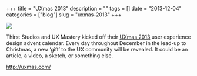 +++
title = "UXmas 2013"
description = ""
tags = []
date = "2013-12-04"
categories = ["blog"]
slug = "uxmas-2013"
+++



  <div class="notebook-screenshot"><a href="http://uxmas.com/"><img src="//media.konigi.com/bluga/wt529fd1f862a70_large.jpg"/></a></div><p>Thirst Studios and UX Mastery kicked off their <a href="http://uxmas.com/">UXmas 2013</a> user experience design advent calendar. Every day throughout December in the lead-up to Christmas, a new ‘gift’ to the UX community will be revealed. It could be an article, a video, a sketch, or something else.</p>

    
  <a href="http://uxmas.com/">http://uxmas.com/</a>
